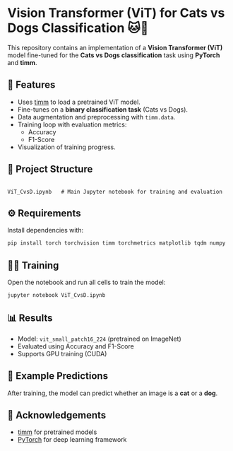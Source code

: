 # Vision Transformer (ViT) for Cats vs Dogs Classification 🐱🐶

This repository contains an implementation of a **Vision Transformer (ViT)** model fine-tuned for the **Cats vs Dogs classification** task using **PyTorch** and **timm**.

## 🚀 Features
- Uses [timm](https://github.com/huggingface/pytorch-image-models) to load a pretrained ViT model.
- Fine-tunes on a **binary classification task** (Cats vs Dogs).
- Data augmentation and preprocessing with `timm.data`.
- Training loop with evaluation metrics:
  - Accuracy
  - F1-Score
- Visualization of training progress.

## 📂 Project Structure
```

ViT_CvsD.ipynb   # Main Jupyter notebook for training and evaluation

````

## ⚙️ Requirements
Install dependencies with:
```bash
pip install torch torchvision timm torchmetrics matplotlib tqdm numpy
````

## 🏋️‍♂️ Training

Open the notebook and run all cells to train the model:

```bash
jupyter notebook ViT_CvsD.ipynb
```

## 📊 Results

* Model: `vit_small_patch16_224` (pretrained on ImageNet)
* Evaluated using Accuracy and F1-Score
* Supports GPU training (CUDA)

## 📸 Example Predictions

After training, the model can predict whether an image is a **cat** or a **dog**.

## 🙌 Acknowledgements

* [timm](https://github.com/huggingface/pytorch-image-models) for pretrained models
* [PyTorch](https://pytorch.org/) for deep learning framework
